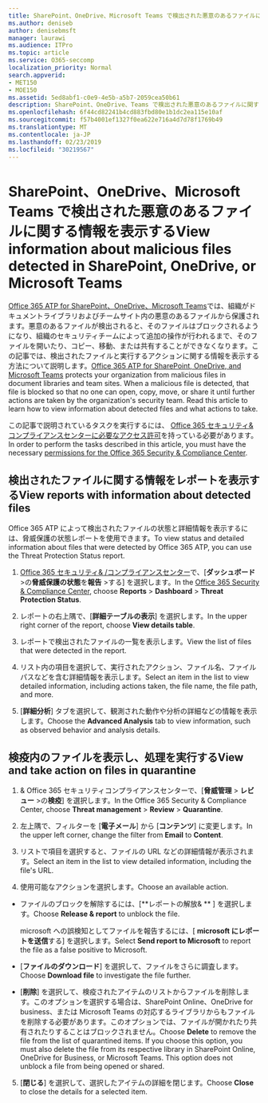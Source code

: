```yaml
---
title: SharePoint、OneDrive、Microsoft Teams で検出された悪意のあるファイルに関する情報を表示する
ms.author: deniseb
author: denisebmsft
manager: laurawi
ms.audience: ITPro
ms.topic: article
ms.service: O365-seccomp
localization_priority: Normal
search.appverid:
- MET150
- MOE150
ms.assetid: 5ed8abf1-c0e9-4e5b-a5b7-2059cea50b61
description: SharePoint、OneDrive、Teams で検出された悪意のあるファイルに関する情報を表示する方法と、それらのファイルに対してアクションを実行する方法について説明します。
ms.openlocfilehash: 6f44cd82241b4cd883fbd80e1b1dc2ea115e10af
ms.sourcegitcommit: f57b4001ef1327f0ea622e716a4d7d78f1769b49
ms.translationtype: MT
ms.contentlocale: ja-JP
ms.lasthandoff: 02/23/2019
ms.locfileid: "30219567"
---
```

# <a name="view-information-about-malicious-files-detected-in-sharepoint-onedrive-or-microsoft-teams"></a><span data-ttu-id="bfe9d-103">SharePoint、OneDrive、Microsoft Teams で検出された悪意のあるファイルに関する情報を表示する</span><span class="sxs-lookup"><span data-stu-id="bfe9d-103">View information about malicious files detected in SharePoint, OneDrive, or Microsoft Teams</span></span>

<span data-ttu-id="bfe9d-p101">[Office 365 ATP for SharePoint、OneDrive、Microsoft Teams](atp-for-spo-odb-and-teams.md)では、組織がドキュメントライブラリおよびチームサイト内の悪意のあるファイルから保護されます。悪意のあるファイルが検出されると、そのファイルはブロックされるようになり、組織のセキュリティチームによって追加の操作が行われるまで、そのファイルを開いたり、コピー、移動、または共有することができなくなります。この記事では、検出されたファイルと実行するアクションに関する情報を表示する方法について説明します。</span><span class="sxs-lookup"><span data-stu-id="bfe9d-p101">[Office 365 ATP for SharePoint, OneDrive, and Microsoft Teams](atp-for-spo-odb-and-teams.md) protects your organization from malicious files in document libraries and team sites. When a malicious file is detected, that file is blocked so that no one can open, copy, move, or share it until further actions are taken by the organization's security team. Read this article to learn how to view information about detected files and what actions to take.</span></span> 

<span data-ttu-id="bfe9d-107">この記事で説明されているタスクを実行するには、 [Office 365 セキュリティ&amp;コンプライアンスセンターに必要なアクセス許可](permissions-in-the-security-and-compliance-center.md)を持っている必要があります。</span><span class="sxs-lookup"><span data-stu-id="bfe9d-107">In order to perform the tasks described in this article, you must have the necessary [permissions for the Office 365 Security &amp; Compliance Center](permissions-in-the-security-and-compliance-center.md).</span></span> 
  
## <a name="view-reports-with-information-about-detected-files"></a><span data-ttu-id="bfe9d-108">検出されたファイルに関する情報をレポートを表示する</span><span class="sxs-lookup"><span data-stu-id="bfe9d-108">View reports with information about detected files</span></span>

<span data-ttu-id="bfe9d-109">Office 365 ATP によって検出されたファイルの状態と詳細情報を表示するには、脅威保護の状態レポートを使用できます。</span><span class="sxs-lookup"><span data-stu-id="bfe9d-109">To view status and detailed information about files that were detected by Office 365 ATP, you can use the Threat Protection Status report.</span></span>
  
1. <span data-ttu-id="bfe9d-110">[Office 365 セキュリティ&amp; /コンプライアンスセンター](https://protection.office.com)で、[**ダッシュボード** \>の**脅威保護の状態**を**報告** \>する] を選択します。</span><span class="sxs-lookup"><span data-stu-id="bfe9d-110">In the [Office 365 Security &amp; Compliance Center](https://protection.office.com), choose **Reports** \> **Dashboard** \> **Threat Protection Status**.</span></span>
    
2. <span data-ttu-id="bfe9d-111">レポートの右上隅で、[**詳細テーブルの表示**] を選択します。</span><span class="sxs-lookup"><span data-stu-id="bfe9d-111">In the upper right corner of the report, choose **View details table**.</span></span>
    
3. <span data-ttu-id="bfe9d-112">レポートで検出されたファイルの一覧を表示します。</span><span class="sxs-lookup"><span data-stu-id="bfe9d-112">View the list of files that were detected in the report.</span></span>
    
4. <span data-ttu-id="bfe9d-113">リスト内の項目を選択して、実行されたアクション、ファイル名、ファイルパスなどを含む詳細情報を表示します。</span><span class="sxs-lookup"><span data-stu-id="bfe9d-113">Select an item in the list to view detailed information, including actions taken, the file name, the file path, and more.</span></span>
    
5. <span data-ttu-id="bfe9d-114">[**詳細分析**] タブを選択して、観測された動作や分析の詳細などの情報を表示します。</span><span class="sxs-lookup"><span data-stu-id="bfe9d-114">Choose the **Advanced Analysis** tab to view information, such as observed behavior and analysis details.</span></span> 
  
## <a name="view-and-take-action-on-files-in-quarantine"></a><span data-ttu-id="bfe9d-115">検疫内のファイルを表示し、処理を実行する</span><span class="sxs-lookup"><span data-stu-id="bfe9d-115">View and take action on files in quarantine</span></span>

1. <span data-ttu-id="bfe9d-116">&amp; Office 365 セキュリティコンプライアンスセンターで、[**脅威管理** \> **レビュー** \>の**検疫**] を選択します。</span><span class="sxs-lookup"><span data-stu-id="bfe9d-116">In the Office 365 Security &amp; Compliance Center, choose **Threat management** \> **Review** \> **Quarantine**.</span></span>
    
2. <span data-ttu-id="bfe9d-117">左上隅で、フィルターを [**電子メール**] から [**コンテンツ**] に変更します。</span><span class="sxs-lookup"><span data-stu-id="bfe9d-117">In the upper left corner, change the filter from **Email** to **Content**.</span></span>
    
3. <span data-ttu-id="bfe9d-118">リストで項目を選択すると、ファイルの URL などの詳細情報が表示されます。</span><span class="sxs-lookup"><span data-stu-id="bfe9d-118">Select an item in the list to view detailed information, including the file's URL.</span></span>
    
4. <span data-ttu-id="bfe9d-119">使用可能なアクションを選択します。</span><span class="sxs-lookup"><span data-stu-id="bfe9d-119">Choose an available action.</span></span>
    
  - <span data-ttu-id="bfe9d-120">ファイルのブロックを解除するには、[\*\*レポートの解放&amp; \*\* ] を選択します。</span><span class="sxs-lookup"><span data-stu-id="bfe9d-120">Choose **Release &amp; report** to unblock the file.</span></span> 
    
    <span data-ttu-id="bfe9d-121">microsoft への誤検知としてファイルを報告するには、[ **microsoft にレポートを送信**する] を選択します。</span><span class="sxs-lookup"><span data-stu-id="bfe9d-121">Select **Send report to Microsoft** to report the file as a false positive to Microsoft.</span></span> 
    
  - <span data-ttu-id="bfe9d-122">[**ファイルのダウンロード**] を選択して、ファイルをさらに調査します。</span><span class="sxs-lookup"><span data-stu-id="bfe9d-122">Choose **Download file** to investigate the file further.</span></span> 
    
  - <span data-ttu-id="bfe9d-p102">[**削除**] を選択して、検疫されたアイテムのリストからファイルを削除します。このオプションを選択する場合は、SharePoint Online、OneDrive for business、または Microsoft Teams の対応するライブラリからもファイルを削除する必要があります。このオプションでは、ファイルが開かれたり共有されたりすることはブロックされません。</span><span class="sxs-lookup"><span data-stu-id="bfe9d-p102">Choose **Delete** to remove the file from the list of quarantined items. If you choose this option, you must also delete the file from its respective library in SharePoint Online, OneDrive for Business, or Microsoft Teams. This option does not unblock a file from being opened or shared.</span></span> 
    
5. <span data-ttu-id="bfe9d-126">[**閉じる**] を選択して、選択したアイテムの詳細を閉じます。</span><span class="sxs-lookup"><span data-stu-id="bfe9d-126">Choose **Close** to close the details for a selected item.</span></span> 
  
  

